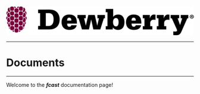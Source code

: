 ![Dewberry Logo](img/DewberryLogo_RGB.png)

---

# Documents 

---

Welcome to the __*fcast*__ documentation page! 

